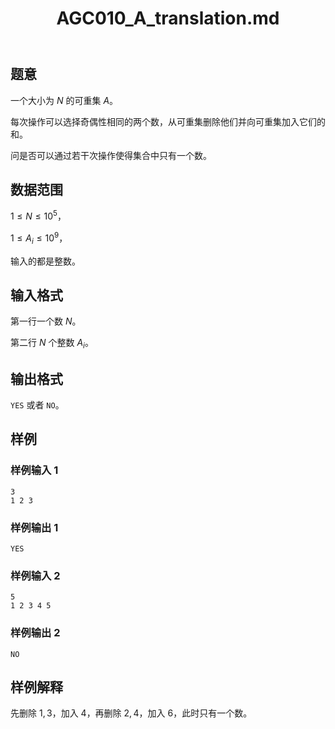 ﻿---
title: "AGC010_A_translation.md"
tags: []
author: ""
created: ""
---

## 题意

一个大小为 $N$ 的可重集 $A$。

每次操作可以选择奇偶性相同的两个数，从可重集删除他们并向可重集加入它们的和。

问是否可以通过若干次操作使得集合中只有一个数。

## 数据范围

$1\le N\le 10^5$，

$1\le A_i\le 10^9$，

输入的都是整数。

## 输入格式

第一行一个数 $N$。

第二行 $N$ 个整数 $A_i$。

## 输出格式

`YES` 或者 `NO`。

## 样例

### 样例输入 1

```
3
1 2 3
```

### 样例输出 1

```
YES
```

### 样例输入 2

```
5
1 2 3 4 5
```

### 样例输出 2

```
NO
```

## 样例解释

先删除 $1,3$，加入 $4$，再删除 $2,4$，加入 $6$，此时只有一个数。



 

